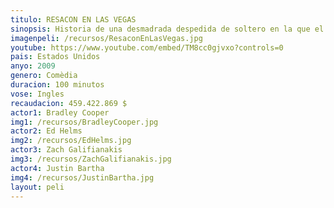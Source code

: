 ```yaml
---
titulo: RESACON EN LAS VEGAS
sinopsis: Historia de una desmadrada despedida de soltero en la que el novio y tres amigos se montan una gran juerga en Las Vegas. Como era de esperar, a la mañana siguiente tienen una resaca tan monumental que no pueden recordar nada de lo ocurrido la noche anterior. Lo más extraordinario es que el novio ha desaparecido y en la suite del hotel se encuentran un tigre y un bebé.
imagenpeli: /recursos/ResaconEnLasVegas.jpg
youtube: https://www.youtube.com/embed/TM8cc0gjvxo?controls=0
pais: Estados Unidos
anyo: 2009
genero: Comèdia
duracion: 100 minutos 
vose: Ingles
recaudacion: 459.422.869 $
actor1: Bradley Cooper
img1: /recursos/BradleyCooper.jpg
actor2: Ed Helms
img2: /recursos/EdHelms.jpg
actor3: Zach Galifianakis 
img3: /recursos/ZachGalifianakis.jpg
actor4: Justin Bartha
img4: /recursos/JustinBartha.jpg
layout: peli
---
```

